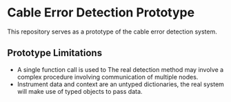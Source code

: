# Cable Error Detection Prototype

This repository serves as a prototype of the cable error detection system.

## Prototype Limitations

- A single function call is used to  The real detection method may involve a complex procedure involving communication of multiple nodes. 
- Instrument data and context are an untyped dictionaries, the real system will make use of typed objects to pass data.
